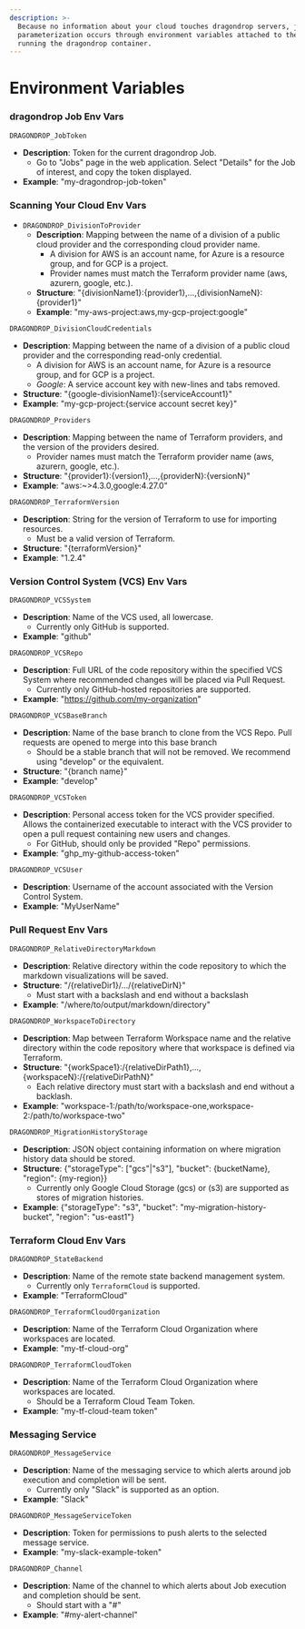 ```yaml
---
description: >-
  Because no information about your cloud touches dragondrop servers, job
  parameterization occurs through environment variables attached to the compute
  running the dragondrop container.
---
```


# Environment Variables

### dragondrop Job Env Vars

`DRAGONDROP_JobToken`

* **Description**: Token for the current dragondrop Job.
  * Go to "Jobs" page in the web application. Select "Details" for the Job of interest, and copy the token displayed.
* **Example**: "my-dragondrop-job-token"

### Scanning Your Cloud Env Vars

* `DRAGONDROP_DivisionToProvider`
  * **Description**: Mapping between the name of a division of a public cloud provider and the corresponding cloud provider name.
    * A division for AWS is an account name, for Azure is a resource group, and for GCP is a project.
    * Provider names must match the Terraform provider name (aws, azurern, google, etc.).
  * **Structure**: "{divisionName1}:{provider1},...,{divisionNameN}:{provider1}"
  * **Example**: "my-aws-project:aws,my-gcp-project:google"

`DRAGONDROP_DivisionCloudCredentials`

* **Description**: Mapping between the name of a division of a public cloud provider and the corresponding read-only credential.
  * A division for AWS is an account name, for Azure is a resource group, and for GCP is a project.
  * _Google_: A service account key with new-lines and tabs removed.
* **Structure**: "{google-divisionName1}:{serviceAccount1}"
* **Example**: "my-gcp-project:{service account secret key}"

`DRAGONDROP_Providers`

* **Description**: Mapping between the name of Terraform providers, and the version of the providers desired.
  * Provider names must match the Terraform provider name (aws, azurern, google, etc.).
* **Structure**: "{provider1}:{version1},...,{providerN}:{versionN}"
* **Example**: "aws:\~>4.3.0,google:4.27.0"

`DRAGONDROP_TerraformVersion`

* **Description**: String for the version of Terraform to use for importing resources.
  * Must be a valid version of Terraform.
* **Structure**: "{terraformVersion}"
* **Example**: "1.2.4"

### Version Control System (VCS) Env Vars&#x20;

`DRAGONDROP_VCSSystem`

* **Description**: Name of the VCS used, all lowercase.
  * Currently only GitHub is supported.
* **Example**: "github"

`DRAGONDROP_VCSRepo`

* **Description**: Full URL of the code repository within the specified VCS System where recommended changes will be placed via Pull Request.
  * Currently only GitHub-hosted repositories are supported.
* **Example**: "https://github.com/my-organization"

`DRAGONDROP_VCSBaseBranch`

* **Description**: Name of the base branch to clone from the VCS Repo. Pull requests are opened to merge into this base branch
  * Should be a stable branch that will not be removed. We recommend using "develop" or the equivalent.
* **Structure**: "{branch name}"
* **Example**: "develop"

`DRAGONDROP_VCSToken`

* **Description**: Personal access token for the VCS provider specified. Allows the containerized executable to interact with the VCS provider to open a pull request containing new users and changes.
  * For GitHub, should only be provided "Repo" permissions.
* **Example**: "ghp\_my-github-access-token"

`DRAGONDROP_VCSUser`

* **Description**: Username of the account associated with the Version Control System.
* **Example**: "MyUserName"

### Pull Request Env Vars

`DRAGONDROP_RelativeDirectoryMarkdown`

* **Description**: Relative directory within the code repository to which the markdown visualizations will be saved.
* **Structure**: "/{relativeDir1}/.../{relativeDirN}"
  * Must start with a backslash and end without a backslash
* **Example**: "/where/to/output/markdown/directory"

`DRAGONDROP_WorkspaceToDirectory`

* **Description**: Map between Terraform Workspace name and the relative directory within the code repository where that workspace is defined via Terraform.
* **Structure**: "{workSpace1}:/{relativeDirPath1},...,{workspaceN}:/{relativeDirPathN}"
  * Each relative directory must start with a backslash and end without a backlash.
* **Example**: "workspace-1:/path/to/workspace-one,workspace-2:/path/to/workspace-two"

`DRAGONDROP_MigrationHistoryStorage`

* **Description**: JSON object containing information on where migration history data should be stored.
* **Structure**: {"storageType": \["gcs"|"s3"], "bucket": {bucketName}, "region": {my-region\}}
  * Currently only Google Cloud Storage (gcs) or (s3) are supported as stores of migration histories.
* **Example**: {"storageType": "s3", "bucket": "my-migration-history-bucket", "region": "us-east1"}

### Terraform Cloud Env Vars

`DRAGONDROP_StateBackend`

* **Description**: Name of the remote state backend management system.
  * Currently only `TerraformCloud` is supported.
* **Example**: "TerraformCloud"

`DRAGONDROP_TerraformCloudOrganization`

* **Description**: Name of the Terraform Cloud Organization where workspaces are located.
* **Example**: "my-tf-cloud-org"

`DRAGONDROP_TerraformCloudToken`

* **Description**: Name of the Terraform Cloud Organization where workspaces are located.
  * Should be a Terraform Cloud Team Token.
* **Example**: "my-tf-cloud-team token"

### Messaging Service

`DRAGONDROP_MessageService`

* **Description**: Name of the messaging service to which alerts around job execution and completion will be sent.
  * Currently only "Slack" is supported as an option.
* **Example**: "Slack"

`DRAGONDROP_MessageServiceToken`

* **Description**: Token for permissions to push alerts to the selected message service.
* **Example**: "my-slack-example-token"

`DRAGONDROP_Channel`

* **Description**: Name of the channel to which alerts about Job execution and completion should be sent.
  * Should start with a "#"
* **Example**: "#my-alert-channel"
